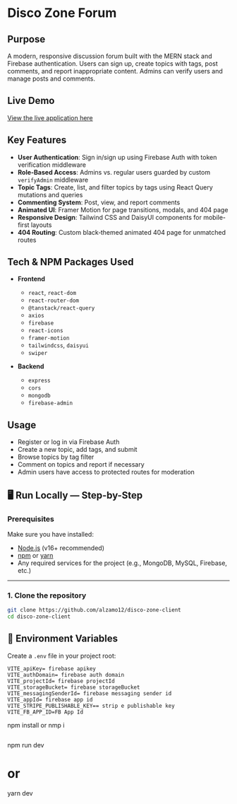 # Disco Zone Forum

## Purpose

A modern, responsive discussion forum built with the MERN stack and Firebase authentication. Users can sign up, create topics with tags, post comments, and report inappropriate content. Admins can verify users and manage posts and comments.

## Live Demo

[View the live application here](https://disco-zone.web.app/)

## Key Features

* **User Authentication**: Sign in/sign up using Firebase Auth with token verification middleware
* **Role-Based Access**: Admins vs. regular users guarded by custom `verifyAdmin` middleware
* **Topic Tags**: Create, list, and filter topics by tags using React Query mutations and queries
* **Commenting System**: Post, view, and report comments
* **Animated UI**: Framer Motion for page transitions, modals, and 404 page
* **Responsive Design**: Tailwind CSS and DaisyUI components for mobile-first layouts
* **404 Routing**: Custom black‑themed animated 404 page for unmatched routes

## Tech & NPM Packages Used

* **Frontend**

  * `react`, `react-dom`
  * `react-router-dom`
  * `@tanstack/react-query`
  * `axios`
  * `firebase`
  * `react-icons`
  * `framer-motion`
  * `tailwindcss`, `daisyui`
  * `swiper`

* **Backend**

  * `express`
  * `cors`
  * `mongodb`
  * `firebase-admin`

## Usage

* Register or log in via Firebase Auth
* Create a new topic, add tags, and submit
* Browse topics by tag filter
* Comment on topics and report if necessary
* Admin users have access to protected routes for moderation

## 🖥 Run Locally — Step-by-Step

### **Prerequisites**
Make sure you have installed:
- [Node.js](https://nodejs.org/) (v16+ recommended)
- [npm](https://www.npmjs.com/) or [yarn](https://yarnpkg.com/)
- Any required services for the project (e.g., MongoDB, MySQL, Firebase, etc.)

---
### **1. Clone the repository**
```bash
git clone https://github.com/alzamo12/disco-zone-client
cd disco-zone-client

```
## 🌱 Environment Variables
Create a `.env` file in your project root:
```env
VITE_apiKey= firebase apikey
VITE_authDomain= firebase auth domain
VITE_projectId= firebase projectId
VITE_storageBucket= firebase storageBucket
VITE_messagingSenderId= firebase messaging sender id
VITE_appId= firebase app id
VITE_STRIPE_PUBLISHABLE_KEY== strip e publishable key
VITE_FB_APP_ID=FB App Id
```
npm install 
or 
nmp i

```
```
npm run dev
# or
yarn dev

